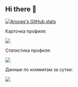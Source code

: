 ## Hi there 👋

<!--
**AUNitman/AUNitman** is a ✨ _special_ ✨ repository because its `README.md` (this file) appears on your GitHub profile.

Here are some ideas to get you started:

- 🔭 I’m currently working on ...
- 🌱 I’m currently learning ...
- 👯 I’m looking to collaborate on ...
- 🤔 I’m looking for help with ...
- 💬 Ask me about ...
- 📫 How to reach me: ...
- 😄 Pronouns: ...
- ⚡ Fun fact: ...
-->

[![Anurag's GitHub stats](https://github-readme-stats.vercel.app/api?username=AUNitman)](https://github.com/anuraghazra/github-readme-stats)

Карточка профиля: 

![](https://github-profile-summary-cards.vercel.app/api/cards/profile-details?username=AUNitman&theme=solarized_dark)

Статистика профиля:

![](https://github-profile-summary-cards.vercel.app/api/cards/stats?username=AUNitman&theme=solarized_dark)

Данные по коммитам за сутки:

![](https://github-profile-summary-cards.vercel.app/api/cards/productive-time?username=AUNitman&theme=solarized_dark)
